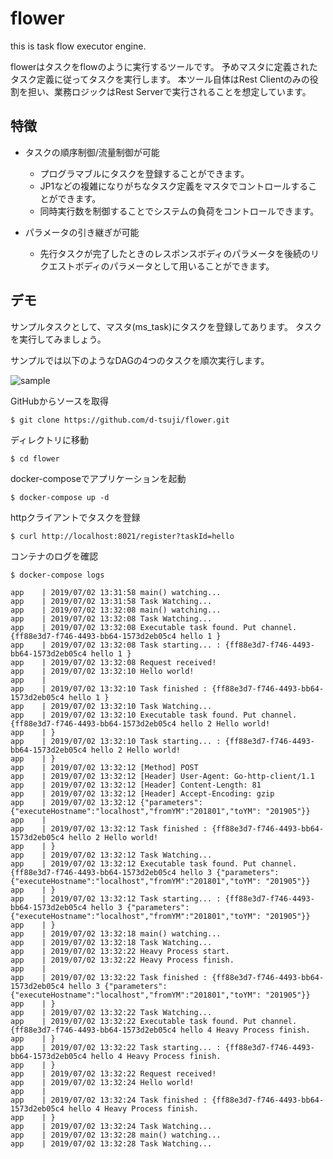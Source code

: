 # flower
this is task flow executor engine.

flowerはタスクをflowのように実行するツールです。
予めマスタに定義されたタスク定義に従ってタスクを実行します。
本ツール自体はRest Clientのみの役割を担い、業務ロジックはRest Serverで実行されることを想定しています。

## 特徴

- タスクの順序制御/流量制御が可能
  - プログラマブルにタスクを登録することができます。
  - JP1などの複雑になりがちなタスク定義をマスタでコントロールすることができます。
  - 同時実行数を制御することでシステムの負荷をコントロールできます。
  
- パラメータの引き継ぎが可能
  - 先行タスクが完了したときのレスポンスボディのパラメータを後続のリクエストボディのパラメータとして用いることができます。

## デモ

サンプルタスクとして、マスタ(ms_task)にタスクを登録してあります。
タスクを実行してみましょう。

サンプルでは以下のようなDAGの4つのタスクを順次実行します。

![sample](https://user-images.githubusercontent.com/24369487/60518099-cd90af80-9d1b-11e9-8068-44e5296ec495.PNG)

GitHubからソースを取得
```
$ git clone https://github.com/d-tsuji/flower.git
```

ディレクトリに移動
```
$ cd flower
```

docker-composeでアプリケーションを起動
```
$ docker-compose up -d
```

httpクライアントでタスクを登録
```
$ curl http://localhost:8021/register?taskId=hello
```

コンテナのログを確認
```
$ docker-compose logs

app    | 2019/07/02 13:31:58 main() watching...
app    | 2019/07/02 13:31:58 Task Watching...
app    | 2019/07/02 13:32:08 main() watching...
app    | 2019/07/02 13:32:08 Task Watching...
app    | 2019/07/02 13:32:08 Executable task found. Put channel. {ff88e3d7-f746-4493-bb64-1573d2eb05c4 hello 1 }
app    | 2019/07/02 13:32:08 Task starting... : {ff88e3d7-f746-4493-bb64-1573d2eb05c4 hello 1 }
app    | 2019/07/02 13:32:08 Request received!
app    | 2019/07/02 13:32:10 Hello world!
app    |
app    | 2019/07/02 13:32:10 Task finished : {ff88e3d7-f746-4493-bb64-1573d2eb05c4 hello 1 }
app    | 2019/07/02 13:32:10 Task Watching...
app    | 2019/07/02 13:32:10 Executable task found. Put channel. {ff88e3d7-f746-4493-bb64-1573d2eb05c4 hello 2 Hello world!
app    | }
app    | 2019/07/02 13:32:10 Task starting... : {ff88e3d7-f746-4493-bb64-1573d2eb05c4 hello 2 Hello world!
app    | }
app    | 2019/07/02 13:32:12 [Method] POST
app    | 2019/07/02 13:32:12 [Header] User-Agent: Go-http-client/1.1
app    | 2019/07/02 13:32:12 [Header] Content-Length: 81
app    | 2019/07/02 13:32:12 [Header] Accept-Encoding: gzip
app    | 2019/07/02 13:32:12 {"parameters":{"executeHostname":"localhost","fromYM":"201801","toYM": "201905"}}
app    |
app    | 2019/07/02 13:32:12 Task finished : {ff88e3d7-f746-4493-bb64-1573d2eb05c4 hello 2 Hello world!
app    | }
app    | 2019/07/02 13:32:12 Task Watching...
app    | 2019/07/02 13:32:12 Executable task found. Put channel. {ff88e3d7-f746-4493-bb64-1573d2eb05c4 hello 3 {"parameters":{"executeHostname":"localhost","fromYM":"201801","toYM": "201905"}}
app    | }
app    | 2019/07/02 13:32:12 Task starting... : {ff88e3d7-f746-4493-bb64-1573d2eb05c4 hello 3 {"parameters":{"executeHostname":"localhost","fromYM":"201801","toYM": "201905"}}
app    | }
app    | 2019/07/02 13:32:18 main() watching...
app    | 2019/07/02 13:32:18 Task Watching...
app    | 2019/07/02 13:32:22 Heavy Process start.
app    | 2019/07/02 13:32:22 Heavy Process finish.
app    |
app    | 2019/07/02 13:32:22 Task finished : {ff88e3d7-f746-4493-bb64-1573d2eb05c4 hello 3 {"parameters":{"executeHostname":"localhost","fromYM":"201801","toYM": "201905"}}
app    | }
app    | 2019/07/02 13:32:22 Task Watching...
app    | 2019/07/02 13:32:22 Executable task found. Put channel. {ff88e3d7-f746-4493-bb64-1573d2eb05c4 hello 4 Heavy Process finish.
app    | }
app    | 2019/07/02 13:32:22 Task starting... : {ff88e3d7-f746-4493-bb64-1573d2eb05c4 hello 4 Heavy Process finish.
app    | }
app    | 2019/07/02 13:32:22 Request received!
app    | 2019/07/02 13:32:24 Hello world!
app    |
app    | 2019/07/02 13:32:24 Task finished : {ff88e3d7-f746-4493-bb64-1573d2eb05c4 hello 4 Heavy Process finish.
app    | }
app    | 2019/07/02 13:32:24 Task Watching...
app    | 2019/07/02 13:32:28 main() watching...
app    | 2019/07/02 13:32:28 Task Watching...

```
